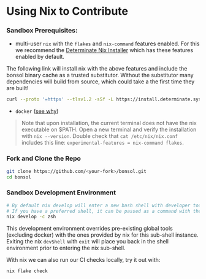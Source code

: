 # Using Nix to Contribute

### Sandbox Prerequisites:
- multi-user `nix` with the `flakes` and `nix-command` features enabled. For this we recommend the [Determinate Nix Installer](https://zero-to-nix.com/start/install) which has these features enabled by default.

The following link will install nix with the above features and include the bonsol binary cache as a trusted substitutor. Without the substitutor many dependencies will build from source, which could take a the first time they are built!
```bash
curl --proto '=https' --tlsv1.2 -sSf -L https://install.determinate.systems/nix | sh -s -- install --extra-conf "extra-substituters = https://bonsol.cachix.org" --extra-conf "extra-trusted-public-keys = bonsol.cachix.org-1:yz7vi1rCPW1BpqoszdJvf08HZxQ/5gPTPxft4NnT74A="
```

- `docker` ([see why](https://nixos.wiki/wiki/Docker#Running_the_docker_daemon_from_nix-the-package-manager_-_not_NixOS))

> Note that upon installation, the current terminal does not have the nix executable on $PATH. Open a new terminal and verify the installation with `nix --version`.
> Double check that `cat /etc/nix/nix.conf` includes this line: `experimental-features = nix-command flakes`.

### Fork and Clone the Repo
```bash
git clone https://github.com/<your-fork>/bonsol.git
cd bonsol
```

### Sandbox Development Environment

```bash
# By default nix develop will enter a new bash shell with developer tools on $PATH.
# If you have a preferred shell, it can be passed as a command with the `-c` option.
nix develop -c zsh
```

This development environment overrides pre-existing global tools (excluding docker) with the ones provided by nix for this sub-shell instance.
Exiting the nix `devShell` with `exit` will place you back in the shell environment prior to entering the nix sub-shell.

With nix we can also run our CI checks locally, try it out with:
```bash
nix flake check
```
